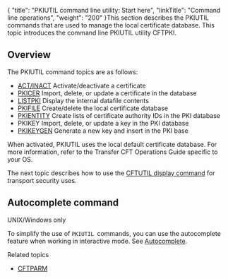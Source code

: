 {
    "title": "PKIUTIL  command line utility: Start here",
    "linkTitle": "Command line operations",
    "weight": "200"
}This section describes the PKIUTIL commands that are used to manage the
local certificate database. This topic
introduces the command line PKIUTIL utility CFTPKI.

## Overview

The PKIUTIL command topics are as follows:

- [ACT/INACT](using_act_inact)
    Activate/deactivate a certificate
- [PKICER](using_the_pkicer_command)
    Import, delete, or update a certificate in the database
- [LISTPKI](using_the_listpki_command)
    Display the internal datafile contents
- [PKIFILE](using_the_pkifile_command)
    Create/delete the local certificate database
- [PKIENTITY](pkientity) Create lists of certificate authority IDs in the PKI database
- PKIKEY Import, delete, or update a key in the PKI database
- [PKIKEYGEN](pkikeygen) Generate a new key and insert in the PKI base

When activated, PKIUTIL uses the local default certificate database.
For more information, refer to the Transfer CFT Operations
Guide specific to your OS.

The next topic describes how to use the [CFTUTIL
display command](cftutil_utility_display_commands) for transport security uses.

## Autocomplete command

UNIX/Windows only

To simplify the use of `PKIUTIL `commands, you can use the autocomplete feature when working in interactive mode. See [Autocomplete](../../../c_intro_userinterfaces/about_cftutil/autocomplete).

Related topics

- [CFTPARM](../../../admin_intro/admin_config_commands/cftparm_general_parameters)

